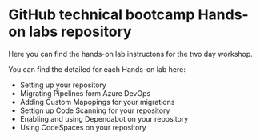 # GitHub technical bootcamp Hands-on labs repository

Here you can find the hands-on lab instructons for the two day workshop.

You can find the detailed for each Hands-on lab here:

- Setting up your repository
- Migrating Pipelines form Azure DevOps
- Adding Custom Mapopings for your migrations
- Settign up Code Scanning for your repository
- Enabling and using Dependabot on your repository
- Using CodeSpaces on your repository


